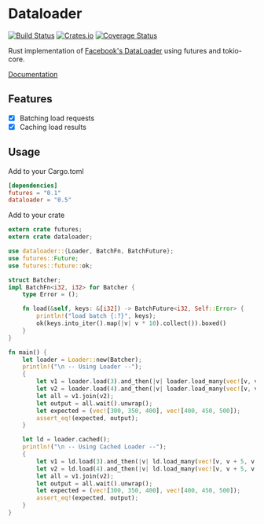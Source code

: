 # Dataloader
[![Build Status](https://travis-ci.org/cksac/dataloader-rs.svg?branch=master)](https://travis-ci.org/cksac/dataloader-rs)
[![Crates.io](https://img.shields.io/crates/v/dataloader.svg)](https://crates.io/crates/dataloader)
[![Coverage Status](https://coveralls.io/repos/github/cksac/dataloader-rs/badge.svg?branch=master)](https://coveralls.io/github/cksac/dataloader-rs?branch=master)

Rust implementation of [Facebook's DataLoader](https://github.com/facebook/dataloader) using futures and tokio-core.

[Documentation](https://docs.rs/dataloader)

## Features
 - [x] Batching load requests
 - [x] Caching load results

## Usage
Add to your Cargo.toml

```toml
[dependencies]
futures = "0.1"
dataloader = "0.5"
```

Add to your crate

```rust
extern crate futures;
extern crate dataloader;

use dataloader::{Loader, BatchFn, BatchFuture};
use futures::Future;
use futures::future::ok;

struct Batcher;
impl BatchFn<i32, i32> for Batcher {
    type Error = ();

    fn load(&self, keys: &[i32]) -> BatchFuture<i32, Self::Error> {
        println!("load batch {:?}", keys);
        ok(keys.into_iter().map(|v| v * 10).collect()).boxed()
    }
}

fn main() {
    let loader = Loader::new(Batcher);
    println!("\n -- Using Loader --");
    {
        let v1 = loader.load(3).and_then(|v| loader.load_many(vec![v, v + 5, v + 10]));
        let v2 = loader.load(4).and_then(|v| loader.load_many(vec![v, v + 5, v + 10]));
        let all = v1.join(v2);
        let output = all.wait().unwrap();
        let expected = (vec![300, 350, 400], vec![400, 450, 500]);
        assert_eq!(expected, output);
    }

    let ld = loader.cached();
    println!("\n -- Using Cached Loader --");
    {
        let v1 = ld.load(3).and_then(|v| ld.load_many(vec![v, v + 5, v + 10]));
        let v2 = ld.load(4).and_then(|v| ld.load_many(vec![v, v + 5, v + 10]));
        let all = v1.join(v2);
        let output = all.wait().unwrap();
        let expected = (vec![300, 350, 400], vec![400, 450, 500]);
        assert_eq!(expected, output);
    }
}
```
